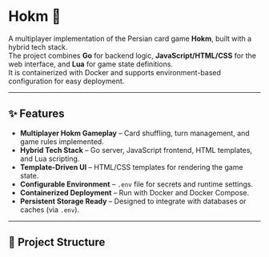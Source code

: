 # Hokm 🎴

A multiplayer implementation of the Persian card game **Hokm**, built with a hybrid tech stack.  
The project combines **Go** for backend logic, **JavaScript/HTML/CSS** for the web interface, and **Lua** for game state definitions.  
It is containerized with Docker and supports environment-based configuration for easy deployment.

---

## ✨ Features

- **Multiplayer Hokm Gameplay** – Card shuffling, turn management, and game rules implemented.  
- **Hybrid Tech Stack** – Go server, JavaScript frontend, HTML templates, and Lua scripting.  
- **Template-Driven UI** – HTML/CSS templates for rendering the game state.  
- **Configurable Environment** – `.env` file for secrets and runtime settings.  
- **Containerized Deployment** – Run with Docker and Docker Compose.  
- **Persistent Storage Ready** – Designed to integrate with databases or caches (via `.env`).

---

## 📂 Project Structure

